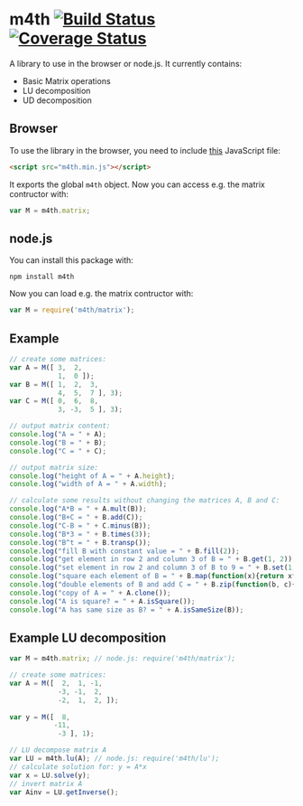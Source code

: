 m4th [![Build Status](https://travis-ci.org/hhelwich/m4th.png?branch=master)](https://travis-ci.org/hhelwich/m4th) [![Coverage Status](https://coveralls.io/repos/hhelwich/m4th/badge.png)](https://coveralls.io/r/hhelwich/m4th)
====

A library to use in the browser or node.js. It currently contains:

* Basic Matrix operations
* LU decomposition
* UD decomposition

Browser
-------

To use the library in the browser, you need to include [this](https://raw.github.com/hhelwich/m4th/master/m4th.min.js) JavaScript file:

```html
<script src="m4th.min.js"></script>
```

It exports the global `m4th` object. Now you can access e.g. the matrix contructor with:

```javascript
var M = m4th.matrix;
```

node.js
-------

You can install this package with:

```
npm install m4th
```

Now you can load e.g. the matrix contructor with:

```javascript
var M = require('m4th/matrix');
```

Example
-------

```javascript
// create some matrices:
var A = M([ 3,  2,
            1,  0 ]);
var B = M([ 1,  2,  3,
            4,  5,  7 ], 3);
var C = M([ 0,  6,  8,
            3, -3,  5 ], 3);

// output matrix content:
console.log("A = " + A);
console.log("B = " + B);
console.log("C = " + C);

// output matrix size:
console.log("height of A = " + A.height);
console.log("width of A = " + A.width);

// calculate some results without changing the matrices A, B and C:
console.log("A*B = " + A.mult(B));
console.log("B+C = " + B.add(C));
console.log("C-B = " + C.minus(B));
console.log("B*3 = " + B.times(3));
console.log("B^t = " + B.transp());
console.log("fill B with constant value = " + B.fill(2));
console.log("get element in row 2 and column 3 of B = " + B.get(1, 2));
console.log("set element in row 2 and column 3 of B to 9 = " + B.set(1, 2, 9));
console.log("square each element of B = " + B.map(function(x){return x*x;}));
console.log("double elements of B and add C = " + B.zip(function(b, c){return 2*b+c;}, C));
console.log("copy of A = " + A.clone());
console.log("A is square? = " + A.isSquare());
console.log("A has same size as B? = " + A.isSameSize(B));
```



Example LU decomposition
------------------------

```javascript
var M = m4th.matrix; // node.js: require('m4th/matrix');

// create some matrices:
var A = M([  2,  1, -1,
            -3, -1,  2,
            -2,  1,  2, ]);
           
var y = M([  8, 
           -11, 
            -3 ], 1);

// LU decompose matrix A          
var LU = m4th.lu(A); // node.js: require('m4th/lu');
// calculate solution for: y = A*x
var x = LU.solve(y);
// invert matrix A
var Ainv = LU.getInverse();
```
